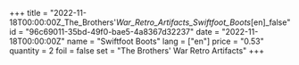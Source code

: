 +++
title = "2022-11-18T00:00:00Z_The_Brothers'_War_Retro_Artifacts_Swiftfoot_Boots_[en]_false"
id = "96c69011-35bd-49f0-bae5-4a8367d32237"
date = "2022-11-18T00:00:00Z"
name = "Swiftfoot Boots"
lang = ["en"]
price = "0.53"
quantity = 2
foil = false
set = "The Brothers' War Retro Artifacts"
+++
